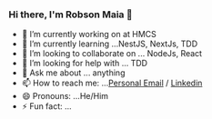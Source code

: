 ### Hi there, I'm Robson Maia 👋


- 🔭 I’m currently working on at HMCS
- 🌱 I’m currently learning ...NestJS, NextJs, TDD
- 👯 I’m looking to collaborate on ... NodeJs, React
- 🤔 I’m looking for help with ... TDD
- 💬 Ask me about ... anything
- 📫 How to reach me: ...[Personal Email](robsonmvieira@gmail.com) / [Linkedin](https://www.linkedin.com/in/robsonmaia/)
- 😄 Pronouns: ...He/Him
- ⚡ Fun fact: ...
